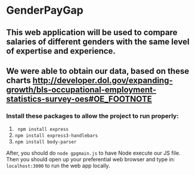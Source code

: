 GenderPayGap
============

## This web application will be used to compare salaries of different genders with the same level of expertise and experience.
## We were able to obtain our data, based on these charts http://developer.dol.gov/expanding-growth/bls-occupational-employment-statistics-survey-oes#OE_FOOTNOTE

### Install these packages to allow the project to run properly:  
1. ` npm install express`
2.  `npm install express3-handlebars`
3.  `npm install body-parser`

After, you should do `node gpgmain.js` to have Node execute our JS file. Then you
should open up your preferential web browser and type in: `localhost:3000` to run
the web app locally.

